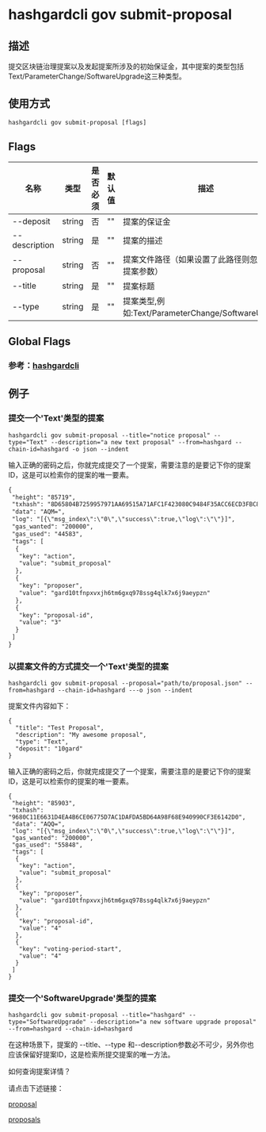 # hashgardcli gov submit-proposal

## 描述

提交区块链治理提案以及发起提案所涉及的初始保证金，其中提案的类型包括Text/ParameterChange/SoftwareUpgrade这三种类型。

## 使用方式

```
hashgardcli gov submit-proposal [flags]
```
## Flags

| 名称        | 类型                | 是否必须                  | 默认值                      | 描述                                                                                                                                                 |
| ---------------- | -------------------------- | ---------------------------------------------------------------------------------------------------------------------------------------------------- | ---------------------------------------------------------------------------------------------------------------------------------------------------- | ---------------------------------------------------------------------------------------------------------------------------------------------------- |
| --deposit        | string | 否 | "" | 提案的保证金                                                                                                                        |
| --description    | string | 是 | "" | 提案的描述                                                                                                          |
| --proposal | string | 否 | "" | 提案文件路径（如果设置了此路径则忽略其他提案参数）                                                                                             |
| --title          | string | 是 | "" | 提案标题                                                                                                                          |
| --type           | string | 是 | "" | 提案类型,例如:Text/ParameterChange/SoftwareUpgrade                                                                           |

## Global Flags

 ### 参考：[hashgardcli](../README.md)
 
## 例子

### 提交一个'Text'类型的提案

```shell
hashgardcli gov submit-proposal --title="notice proposal" --type="Text" --description="a new text proposal" --from=hashgard --chain-id=hashgard -o json --indent
```

输入正确的密码之后，你就完成提交了一个提案，需要注意的是要记下你的提案ID，这是可以检索你的提案的唯一要素。

```txt
{
 "height": "85719",
 "txhash": "8D65804B7259957971AA69515A71AFC1F423080C9484F35ACC6ECD3FBC8EDDDD",
 "data": "AQM=",
 "log": "[{\"msg_index\":\"0\",\"success\":true,\"log\":\"\"}]",
 "gas_wanted": "200000",
 "gas_used": "44583",
 "tags": [
  {
   "key": "action",
   "value": "submit_proposal"
  },
  {
   "key": "proposer",
   "value": "gard10tfnpxvxjh6tm6gxq978ssg4qlk7x6j9aeypzn"
  },
  {
   "key": "proposal-id",
   "value": "3"
  }
 ]
}
```
### 以提案文件的方式提交一个'Text'类型的提案
```shell
hashgardcli gov submit-proposal --proposal="path/to/proposal.json" --from=hashgard --chain-id=hashgard ---o json --indent
```
提案文件内容如下：
```
{
  "title": "Test Proposal",
  "description": "My awesome proposal",
  "type": "Text",
  "deposit": "10gard"
}
```

输入正确的密码之后，你就完成提交了一个提案，需要注意的是要记下你的提案ID，这是可以检索你的提案的唯一要素。
```
{
 "height": "85903",
 "txhash": "9680C11E6631D4EA4B6CE06775D7AC1DAFDA5BD64A98F68E940990CF3E6142D0",
 "data": "AQQ=",
 "log": "[{\"msg_index\":\"0\",\"success\":true,\"log\":\"\"}]",
 "gas_wanted": "200000",
 "gas_used": "55848",
 "tags": [
  {
   "key": "action",
   "value": "submit_proposal"
  },
  {
   "key": "proposer",
   "value": "gard10tfnpxvxjh6tm6gxq978ssg4qlk7x6j9aeypzn"
  },
  {
   "key": "proposal-id",
   "value": "4"
  },
  {
   "key": "voting-period-start",
   "value": "4"
  }
 ]
}
```
### 提交一个'SoftwareUpgrade'类型的提案

```shell
hashgardcli gov submit-proposal --title="hashgard" --type="SoftwareUpgrade" --description="a new software upgrade proposal" --from=hashgard --chain-id=hashgard
```

在这种场景下，提案的 --title、--type 和--description参数必不可少，另外你也应该保留好提案ID，这是检索所提交提案的唯一方法。


如何查询提案详情？

请点击下述链接：

[proposal](proposal.md)

[proposals](proposal.md)

